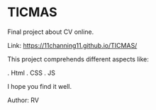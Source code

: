 # TICMAS
Final project about CV online. 

Link: https://11channing11.github.io/TICMAS/

This project comprehends different aspects like:

. Html
. CSS
. JS

I hope you find it well.

Author: RV
